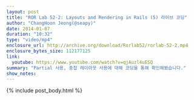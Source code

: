 ```yaml
---
layout: post
title: "ROR Lab 52-2: Layouts and Rendering in Rails (5) 라이브 코딩"
author: "ChangHoon Jeong(@seapy)"
date: 2014-01-07
duration: "10:32"
type: "video/mp4"
enclosure_url: http://archive.org/download/Rorlab52/rorlab-52-2.mp4
enclosure_bytes_size: 112177125
link:
  youtube: https://www.youtube.com/watch?v=qjAuzl4uESQ
summary: "Partial 사용, 중첩 레이아웃 사용에 대해 코딩을 통해 확인해봤습니다."
show_notes:
---
```


{% include post_body.html %}
